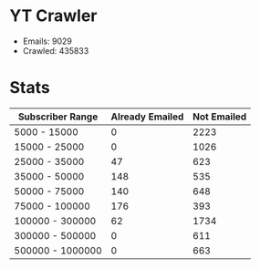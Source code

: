 # YT Crawler
- Emails: 9029
- Crawled: 435833

# Stats
| Subscriber Range  | Already Emailed | Not Emailed |
|-------|-------|-------|
| 5000 - 15000 | 0 | 2223 |
| 15000 - 25000 | 0 | 1026 |
| 25000 - 35000 | 47 | 623 |
| 35000 - 50000 | 148 | 535 |
| 50000 - 75000 | 140 | 648 |
| 75000 - 100000 | 176 | 393 |
| 100000 - 300000 | 62 | 1734 |
| 300000 - 500000 | 0 | 611 |
| 500000 - 1000000 | 0 | 663 |
